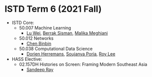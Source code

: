 # ISTD Term 6 (2021 Fall)

- ISTD Core:
    - 50.007 Machine Learning
        - [Lu Wei](https://istd.sutd.edu.sg/people/faculty/lu-wei), [Berrak Sisman](https://istd.sutd.edu.sg/people/faculty/berrak-sisman), [Malika Meghjani](https://istd.sutd.edu.sg/people/faculty/malika-meghjani)
    - 50.012 Networks
        - [Chen Binbin](https://istd.sutd.edu.sg/people/faculty/binbin-chen)
    - 50.038 Computational Data Science
        - [Dorien Herremans](https://istd.sutd.edu.sg/people/faculty/dorien-herremans), [Soujanya Poria](https://istd.sutd.edu.sg/people/faculty/soujanya-poria), [Roy Lee](https://istd.sutd.edu.sg/people/faculty/roy-lee)
- HASS Elective:
    - 02.157DH Histories on Screen: Framing Modern Southeast Asia
        - [Sandeep Ray](https://hass.sutd.edu.sg/faculty/sandeep-ray/)
